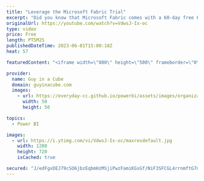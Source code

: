 ```yaml
---
title: "Leverage the Microsoft Fabric Trial"
excerpt: "Did you know that Microsoft Fabric comes with a 60-day free Fabric Capacity trial? Adam shows you how to get it and the reason why you may not be able to use it.  Microsoft Fabric (Preview) trial https://learn.microsoft.com/fabric/get-started/fabric-trial  📢 Become a member: https://guyinacu.be/membership"
originalUrl: https://youtube.com/watch?v=VdwsJ-Ix-oc
type: video
price: Free
length: PT5M2S
publishedDateTime: 2023-06-01T15:00:18Z
heat: 57

featuredContent: "<iframe width=\"800\" height=\"500\" frameborder=\"0\" src=\"https://www.youtube.com/embed/VdwsJ-Ix-oc\" allow=\"accelerometer; autoplay; encrypted-media; gyroscope; picture-in-picture\" allowfullscreen></iframe>"

provider:
  name: Guy in a Cube
  domain: guyinacube.com
  images:
    - url: https://everyday-cc.github.io/powerbi/assets/images/organizations/guyinacube.com-50x50.jpg
      width: 50
      height: 50

topics:
  - Power BI

images:
  - url: https://i.ytimg.com/vi/VdwsJ-Ix-oc/maxresdefault.jpg
    width: 1280
    height: 720
    isCached: true

secured: "J/edFgxDEJ79cSO6jbzEqbmHzMSjiPwzFamiKGsGf/NiF3SFCGL4rrnmftG7nnHoXIO8ldXy8lFWOkfRopuVvfGkWrty+5R6/Si68saXSVhsaQDg46WHcYFslMw+TghjhwhkKeljvANtiVq87gq2iIAoddU4A85/vPou4RCjfZ1qnyWWVOufRnGMqco+4rrW6i7P6tEHlbM52w9DnGA32mMwfCvPDM9itbJAxkg62nH2iaj/zf+YUhw65WLqr3gYAsI/0kEfC9iAgUdmcCyfJ7yiHi8nohLOVsA9HNAexr/4mnfaSE5VVcjUq0u0eeLjuLKaqE/g+wLi+MdRavcK/QvlDJOOJWDwaBAIQthKkN+xGYed3K9rtiHLCVfZxgfgfHSge1yNJQpsd+2XMpDoUlI92vAPjVVycxBLWC2zTh0=;/+BYXMI2Mm9wIHVIntIEfg=="
---
```


